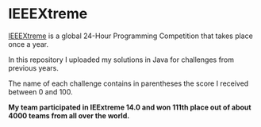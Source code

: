 # IEEEXtreme
[IEEEXtreme](https://ieeextreme.org/) is a global 24-Hour Programming Competition that takes place once a year.

In this repository I uploaded my solutions in Java for challenges from previous years.

The name of each challenge contains in parentheses the score I received between 0 and 100.

**My team participated in IEExtreme 14.0 and won 111th place out of about 4000 teams from all over the world.**

